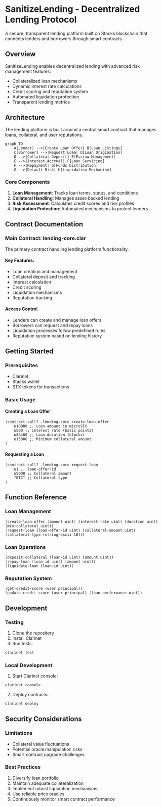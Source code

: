# SanitizeLending - Decentralized Lending Protocol

A secure, transparent lending platform built on Stacks blockchain that connects lenders and borrowers through smart contracts.

## Overview

SanitizeLending enables decentralized lending with advanced risk management features:

- Collateralized loan mechanisms
- Dynamic interest rate calculations
- Credit scoring and reputation system
- Automated liquidation protection
- Transparent lending metrics

## Architecture

The lending platform is built around a central smart contract that manages loans, collateral, and user reputations.

```mermaid
graph TD
    A[Lender] -->|Create Loan Offer| B[Loan Listings]
    C[Borrower] -->|Request Loan| D[Loan Origination]
    D -->|Collateral Deposit| E[Escrow Management]
    E -->|Interest Accrual| F[Loan Servicing]
    F -->|Repayment| G[Funds Distribution]
    G -->|Default Risk| H[Liquidation Mechanism]
```

### Core Components

1. **Loan Management**: Tracks loan terms, status, and conditions
2. **Collateral Handling**: Manages asset-backed lending
3. **Risk Assessment**: Calculates credit scores and risk profiles
4. **Liquidation Protection**: Automated mechanisms to protect lenders

## Contract Documentation

### Main Contract: lending-core.clar

The primary contract handling lending platform functionality.

#### Key Features:

- Loan creation and management
- Collateral deposit and tracking
- Interest calculation
- Credit scoring
- Liquidation mechanisms
- Reputation tracking

#### Access Control

- Lenders can create and manage loan offers
- Borrowers can request and repay loans
- Liquidation processes follow predefined rules
- Reputation system based on lending history

## Getting Started

### Prerequisites

- Clarinet
- Stacks wallet
- STX tokens for transactions

### Basic Usage

#### Creating a Loan Offer

```clarity
(contract-call? .lending-core create-loan-offer 
    u10000 ;; Loan amount in microSTX
    u500 ;; Interest rate (basis points)
    u86400 ;; Loan duration (blocks)
    u15000 ;; Minimum collateral amount
)
```

#### Requesting a Loan

```clarity
(contract-call? .lending-core request-loan 
    u1 ;; loan-offer-id
    u5000 ;; Collateral amount
    "BTC" ;; Collateral type
)
```

## Function Reference

### Loan Management

```clarity
(create-loan-offer (amount uint) (interest-rate uint) (duration uint) (min-collateral uint))
(request-loan (loan-offer-id uint) (collateral-amount uint) (collateral-type (string-ascii 10)))
```

### Loan Operations

```clarity
(deposit-collateral (loan-id uint) (amount uint))
(repay-loan (loan-id uint) (amount uint))
(liquidate-loan (loan-id uint))
```

### Reputation System

```clarity
(get-credit-score (user principal))
(update-credit-score (user principal) (loan-performance uint))
```

## Development

### Testing

1. Clone the repository
2. Install Clarinet
3. Run tests:
```bash
clarinet test
```

### Local Development

1. Start Clarinet console:
```bash
clarinet console
```

2. Deploy contracts:
```bash
clarinet deploy
```

## Security Considerations

### Limitations

- Collateral value fluctuations
- Potential oracle manipulation risks
- Smart contract upgrade challenges

### Best Practices

1. Diversify loan portfolio
2. Maintain adequate collateralization
3. Implement robust liquidation mechanisms
4. Use reliable price oracles
5. Continuously monitor smart contract performance